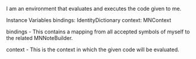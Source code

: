 I am an environment that evaluates and executes the code given to me.

Instance Variables
	bindings:		IdentityDictionary
	context:		MNContext

bindings
	- This contains a mapping from all accepted symbols of myself to the related MNNoteBuilder.

context
	- This is the context in which the given code will be evaluated.
